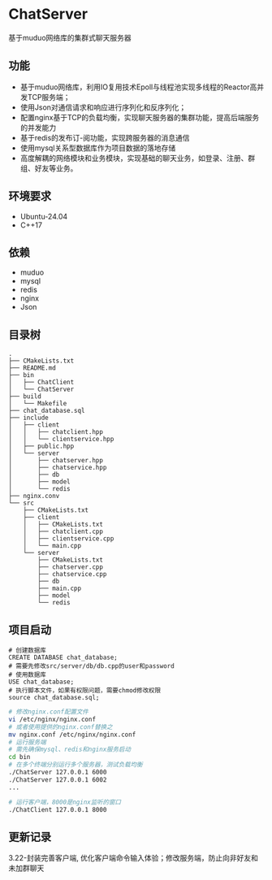 # ChatServer
基于muduo网络库的集群式聊天服务器
## 功能
- 基于muduo网络库，利用IO复用技术Epoll与线程池实现多线程的Reactor高并发TCP服务端；
- 使用Json对通信请求和响应进行序列化和反序列化；
- 配置nginx基于TCP的负载均衡，实现聊天服务器的集群功能，提高后端服务的并发能力
- 基于redis的发布订-阅功能，实现跨服务器的消息通信
- 使用mysql关系型数据库作为项目数据的落地存储
- 高度解耦的网络模块和业务模块，实现基础的聊天业务，如登录、注册、群组、好友等业务。
## 环境要求
- Ubuntu-24.04
- C++17
## 依赖
- muduo
- mysql
- redis
- nginx
- Json
## 目录树
```
.
├── CMakeLists.txt
├── README.md
├── bin
│   ├── ChatClient
│   └── ChatServer
├── build
│   └── Makefile
├── chat_database.sql
├── include
│   ├── client
│   │   ├── chatclient.hpp
│   │   └── clientservice.hpp
│   ├── public.hpp
│   └── server
│       ├── chatserver.hpp
│       ├── chatservice.hpp
│       ├── db
│       ├── model
│       └── redis
├── nginx.conv
└── src
    ├── CMakeLists.txt
    ├── client
    │   ├── CMakeLists.txt
    │   ├── chatclient.cpp
    │   ├── clientservice.cpp
    │   └── main.cpp
    └── server
        ├── CMakeLists.txt
        ├── chatserver.cpp
        ├── chatservice.cpp
        ├── db
        ├── main.cpp
        ├── model
        └── redis
```
## 项目启动
```mysql
# 创建数据库
CREATE DATABASE chat_database;
# 需要先修改src/server/db/db.cpp的user和password
# 使用数据库
USE chat_database;
# 执行脚本文件，如果有权限问题，需要chmod修改权限
source chat_database.sql;
```
```bash
# 修改nginx.conf配置文件
vi /etc/nginx/nginx.conf
# 或者使用提供的nginx.conf替换之
mv nginx.conf /etc/nginx/nginx.conf
# 运行服务端
# 需先确保mysql、redis和nginx服务启动
cd bin
# 在多个终端分别运行多个服务器，测试负载均衡
./ChatServer 127.0.0.1 6000
./ChatServer 127.0.0.1 6002
...

# 运行客户端，8000是nginx监听的窗口
./ChatClient 127.0.0.1 8000
```
## 更新记录
3.22-封装完善客户端, 优化客户端命令输入体验；修改服务端，防止向非好友和未加群聊天








